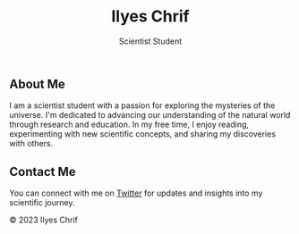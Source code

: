 <!DOCTYPE html>
<html>
<head>
    <title>Ilyes Chrif - Scientist Student</title>
</head>
<body>
    <header>
        <h1>Ilyes Chrif</h1>
        <p>Scientist Student</p>
    </header>
    <section>
        <h2>About Me</h2>
        <p>I am a scientist student with a passion for exploring the mysteries of the universe. I'm dedicated to advancing our understanding of the natural world through research and education. In my free time, I enjoy reading, experimenting with new scientific concepts, and sharing my discoveries with others.</p>
    </section>
    <section>
        <h2>Contact Me</h2>
        <p>You can connect with me on <a href="https://twitter.com/IlyesChrif5">Twitter</a> for updates and insights into my scientific journey.</p>
    </section>
    <footer>
        <p>&copy; 2023 Ilyes Chrif</p>
    </footer>
</body>
</html>
